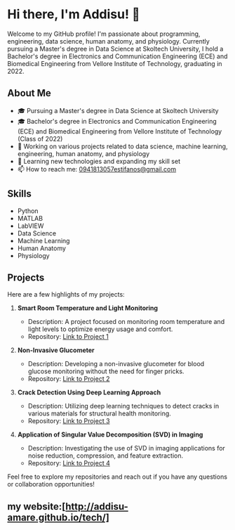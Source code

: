 # Hi there, I'm Addisu! 👋

Welcome to my GitHub profile! I'm passionate about programming, engineering, data science, human anatomy, and physiology. Currently pursuing a Master's degree in Data Science at Skoltech University, I hold a Bachelor's degree in Electronics and Communication Engineering (ECE) and Biomedical Engineering from Vellore Institute of Technology, graduating in 2022.

## About Me

- 🎓 Pursuing a Master's degree in Data Science at Skoltech University
- 🎓 Bachelor's degree in Electronics and Communication Engineering (ECE) and Biomedical Engineering from Vellore Institute of Technology (Class of 2022)
- 💼 Working on various projects related to data science, machine learning, engineering, human anatomy, and physiology
- 🌱 Learning new technologies and expanding my skill set
- 📫 How to reach me: [0941813057estifanos@gmail.com](mailto:0941813057estifanos@gmail.com)

## Skills

- Python
- MATLAB
- LabVIEW
- Data Science
- Machine Learning
- Human Anatomy
- Physiology

## Projects

Here are a few highlights of my projects:

1. **Smart Room Temperature and Light Monitoring**
   - Description: A project focused on monitoring room temperature and light levels to optimize energy usage and comfort.
   - Repository: [Link to Project 1](link)

2. **Non-Invasive Glucometer**
   - Description: Developing a non-invasive glucometer for blood glucose monitoring without the need for finger pricks.
   - Repository: [Link to Project 2](link)

3. **Crack Detection Using Deep Learning Approach**
   - Description: Utilizing deep learning techniques to detect cracks in various materials for structural health monitoring.
   - Repository: [Link to Project 3](link)

4. **Application of Singular Value Decomposition (SVD) in Imaging**
   - Description: Investigating the use of SVD in imaging applications for noise reduction, compression, and feature extraction.
   - Repository: [Link to Project 4](link)

Feel free to explore my repositories and reach out if you have any questions or collaboration opportunities!

## my website:[http://addisu-amare.github.io/tech/]

